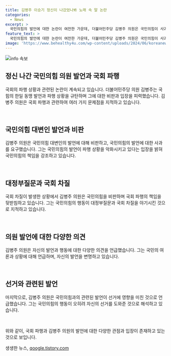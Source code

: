 ```yaml
---
title: 김병주 이승기 정신이 나갔었나봐 노래 속 말 논란
categories:
  - News
excerpt: >
  국민의힘의 발언에 대한 논란이 여전한 가운데, 더불어민주당 김병주 의원은 국민의힘이 사과해야 한다고 주장했습니다. 그는 한일 동맹 발언에 대한 비판을 여러 차례 제기했으나 국민의힘이 이를 고치지 않았다며 비판했습니다. 또한 대정부 질문 과정에서의 파행을 규탄하며 국민의힘의 의도를 의심하고 특검법 처리를 미루려는 의도가 있다고 주장했습니다. 이에 대한 여론은 엇갈리고 있지만, 김 의원은 정신 나간이라는 표현은 관용어라며 사과할 용의가 없다고 밝혔습니다.
feature_text: >
  국민의힘의 발언에 대한 논란이 여전한 가운데, 더불어민주당 김병주 의원은 국민의힘이 사과해야 한다고 주장했습니다. 그는 한일 동맹 발언에 대한 비판을 여러 차례 제기했으나 국민의힘이 이를 고치지 않았다며 비판했습니다. 또한 대정부 질문 과정에서의 파행을 규탄하며 국민의힘의 의도를 의심하고 특검법 처리를 미루려는 의도가 있다고 주장했습니다. 이에 대한 여론은 엇갈리고 있지만, 김 의원은 정신 나간이라는 표현은 관용어라며 사과할 용의가 없다고 밝혔습니다.
image: 'https://www.behealthy4u.com/wp-content/uploads/2024/06/koreanews.jpg'
---
```


<p><img src="https://www.behealthy4u.com/wp-content/uploads/2024/06/koreanews.jpg" alt="info 속보" /></p>

<h2 data-ke-size="size26">정신 나간 국민의힘 의원 발언과 국회 파행</h2>

<p>국회의 파행 상황과 관련된 논란이 계속되고 있습니다. 더불어민주당 의원 김병주는 국힘의 한일 동맹 발언과 파행 상황을 규탄하며 그에 대한 비판과 입장을 피력했습니다. 김병주 의원은 국회 파행과 관련하여 여러 가지 문제점을 지적하고 있습니다.</p>

<p data-ke-size="size16">&nbsp;</p>

<h2 data-ke-size="size26">국민의힘 대변인 발언과 비판</h2>

<p>김병주 의원은 국민의힘 대변인의 발언에 대해 비판하고, 국민의힘의 발언에 대한 사과를 요구했습니다. 그는 국민의힘의 발언이 파행 상황을 악화시키고 있다는 입장을 밝혀 국민의힘의 책임을 강조하고 있습니다.</p>

<p data-ke-size="size16">&nbsp;</p>

<h2 data-ke-size="size26">대정부질문과 국회 차질</h2>

<p>국회 차질이 발생한 상황에서 김병주 의원은 국민의힘을 비판하며 국회 파행의 책임을 뒷받침하고 있습니다. 그는 국민의힘의 행동이 대정부질문과 국회 차질을 야기시킨 것으로 지적하고 있습니다. </p>

<p data-ke-size="size16">&nbsp;</p>

<h2 data-ke-size="size26">의원 발언에 대한 다양한 의견</h2>

<p>김병주 의원은 자신의 발언과 행동에 대한 다양한 의견을 언급했습니다. 그는 국민의 여론과 상황에 대해 언급하며, 자신의 발언을 변명하고 있습니다.</p>

<p data-ke-size="size16">&nbsp;</p>

<h2 data-ke-size="size26">선거와 관련된 발언</h2>

<p>마지막으로, 김병주 의원은 국민의힘과의 관련된 발언이 선거에 영향을 미친 것으로 언급했습니다. 그는 국민의힘의 행동이 오히려 자신의 선거를 도와준 것으로 해석하고 있습니다.</p>

<p data-ke-size="size16">&nbsp;</p>

<p>위와 같이, 국회 파행과 김병주 의원의 발언에 대한 다양한 관점과 입장이 존재하고 있는 것으로 보입니다.</p>
생생한 뉴스, <a href="https://qoogle.tistory.com" rel="dofollow">qoogle.tistory.com</a>


